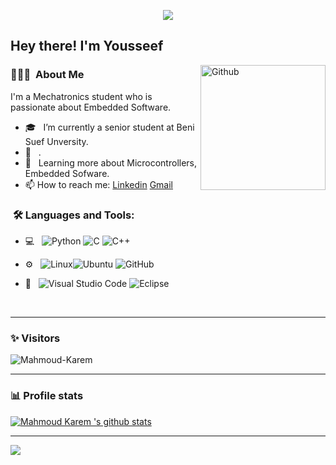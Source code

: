 
<p align="center"><img src="https://i.imgur.com/A6bWGFl.gif"/></p>

<h2> Hey there! I'm Yousseef</h2>

<img width="200" align="right" alt="Github" src="https://user-images.githubusercontent.com/48678280/88862734-4903af80-d201-11ea-968b-9c939d88a37c.gif" />


<h3> 👨🏻‍💻 &nbsp;About Me </h3>

I'm a Mechatronics student who is passionate about Embedded Software.

- 🎓 &nbsp; I’m currently a senior student at Beni Suef Unversity.
- 💼 &nbsp; .
- 🌱 &nbsp; Learning more about Microcontrollers, Embedded Sofware. 
- 📫 How to reach me: [Linkedin](https://www.linkedin.com/in/youssef-mohammad-55404a267/) [Gmail](youssefmohammad155@gmail.com
)

<h3>  &nbsp;🛠️ Languages and Tools:</h3>


- 💻 &nbsp;
![Python](https://img.shields.io/badge/-Python-333333?style=flat&logo=python)
![C](https://img.shields.io/badge/-C-black?style=flat-square&logo=c)
![C++](https://img.shields.io/badge/-C++-333333?style=flat&logo=C%2B%2B&logoColor=00599C)

- ⚙️ &nbsp;
![Linux](https://img.shields.io/badge/-Linux-333333?style=flat&logo=Linux&logoColor=FCC624)![Ubuntu](https://img.shields.io/badge/-Ubuntu-black?style=flat-square&logo=ubuntu)
![GitHub](https://img.shields.io/badge/-GitHub-333333?style=flat&logo=github)
  

- 🔧 &nbsp;
![Visual Studio Code](https://img.shields.io/badge/-Visual%20Studio%20Code-333333?style=flat&logo=visual-studio-code&logoColor=007ACC)
![Eclipse](https://img.shields.io/badge/-Eclipse-333333?style=flat&logo=eclipse-ide&logoColor=2C2255)

  
<br/>

---------------------------------------------------------------------------------------------------------------------------------------------------------------------------------
### ✨ Visitors 

<p align="left"> <img src="https://komarev.com/ghpvc/?username=Mahmoud-Karem" alt="Mahmoud-Karem" /> </p>

---------------------------------------------------------------------------------------------------------------------------------------------------------------------------------

### 📊 Profile stats

[![Mahmoud Karem 's github stats](https://github-readme-stats.vercel.app/api?username=Mahmoud-Karem&show_icons=true&title_color=fff&icon_color=79ff97&text_color=9f9f9f&bg_color=151515)](https://github.com/Mahmoud-Karem/github-readme-stats)

---------------------------------------------------------------------------------------------------------------------------------------------------------------------------------
</p>
<img src="https://imgur.com/rilHVxA.png"/>
</p>
